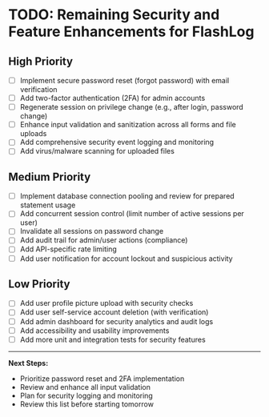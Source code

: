 # TODO: Remaining Security and Feature Enhancements for FlashLog

## High Priority
- [ ] Implement secure password reset (forgot password) with email verification
- [ ] Add two-factor authentication (2FA) for admin accounts
- [ ] Regenerate session on privilege change (e.g., after login, password change)
- [ ] Enhance input validation and sanitization across all forms and file uploads
- [ ] Add comprehensive security event logging and monitoring
- [ ] Add virus/malware scanning for uploaded files

## Medium Priority
- [ ] Implement database connection pooling and review for prepared statement usage
- [ ] Add concurrent session control (limit number of active sessions per user)
- [ ] Invalidate all sessions on password change
- [ ] Add audit trail for admin/user actions (compliance)
- [ ] Add API-specific rate limiting
- [ ] Add user notification for account lockout and suspicious activity

## Low Priority
- [ ] Add user profile picture upload with security checks
- [ ] Add user self-service account deletion (with verification)
- [ ] Add admin dashboard for security analytics and audit logs
- [ ] Add accessibility and usability improvements
- [ ] Add more unit and integration tests for security features

---

**Next Steps:**
- Prioritize password reset and 2FA implementation
- Review and enhance all input validation
- Plan for security logging and monitoring
- Review this list before starting tomorrow 